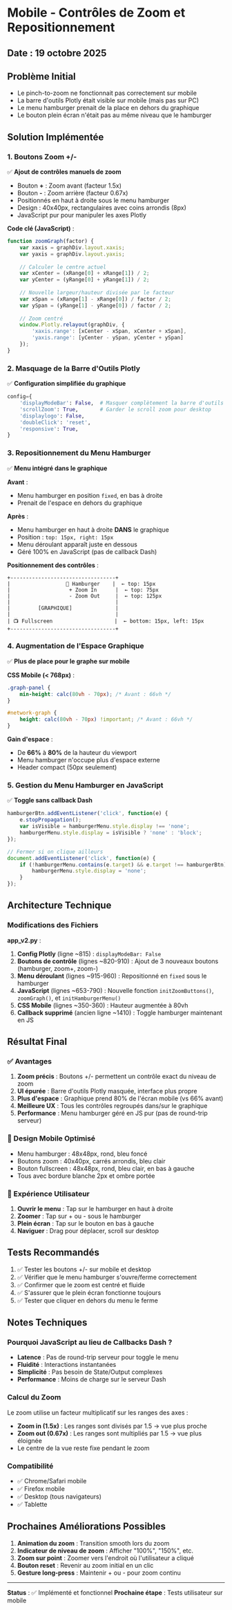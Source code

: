 # Mobile - Contrôles de Zoom et Repositionnement

## Date : 19 octobre 2025

## Problème Initial
- Le pinch-to-zoom ne fonctionnait pas correctement sur mobile
- La barre d'outils Plotly était visible sur mobile (mais pas sur PC)
- Le menu hamburger prenait de la place en dehors du graphique
- Le bouton plein écran n'était pas au même niveau que le hamburger

## Solution Implémentée

### 1. Boutons Zoom +/- 
✅ **Ajout de contrôles manuels de zoom**
- Bouton **+** : Zoom avant (facteur 1.5x)
- Bouton **-** : Zoom arrière (facteur 0.67x)
- Positionnés en haut à droite sous le menu hamburger
- Design : 40x40px, rectangulaires avec coins arrondis (8px)
- JavaScript pur pour manipuler les axes Plotly

**Code clé (JavaScript)** :
```javascript
function zoomGraph(factor) {
    var xaxis = graphDiv.layout.xaxis;
    var yaxis = graphDiv.layout.yaxis;
    
    // Calculer le centre actuel
    var xCenter = (xRange[0] + xRange[1]) / 2;
    var yCenter = (yRange[0] + yRange[1]) / 2;
    
    // Nouvelle largeur/hauteur divisée par le facteur
    var xSpan = (xRange[1] - xRange[0]) / factor / 2;
    var ySpan = (yRange[1] - yRange[0]) / factor / 2;
    
    // Zoom centré
    window.Plotly.relayout(graphDiv, {
        'xaxis.range': [xCenter - xSpan, xCenter + xSpan],
        'yaxis.range': [yCenter - ySpan, yCenter + ySpan]
    });
}
```

### 2. Masquage de la Barre d'Outils Plotly
✅ **Configuration simplifiée du graphique**
```python
config={
    'displayModeBar': False,  # Masquer complètement la barre d'outils
    'scrollZoom': True,       # Garder le scroll zoom pour desktop
    'displaylogo': False,
    'doubleClick': 'reset',
    'responsive': True,
}
```

### 3. Repositionnement du Menu Hamburger
✅ **Menu intégré dans le graphique**

**Avant** :
- Menu hamburger en position `fixed`, en bas à droite
- Prenait de l'espace en dehors du graphique

**Après** :
- Menu hamburger en haut à droite **DANS** le graphique
- Position : `top: 15px, right: 15px`
- Menu déroulant apparaît juste en dessous
- Géré 100% en JavaScript (pas de callback Dash)

**Positionnement des contrôles** :
```
+----------------------------------+
|                  🍔 Hamburger    |  ← top: 15px
|                   + Zoom In      |  ← top: 75px
|                   - Zoom Out     |  ← top: 125px
|                                  |
|         [GRAPHIQUE]              |
|                                  |
| 📺 Fullscreen                    |  ← bottom: 15px, left: 15px
+----------------------------------+
```

### 4. Augmentation de l'Espace Graphique
✅ **Plus de place pour le graphe sur mobile**

**CSS Mobile (< 768px)** :
```css
.graph-panel {
    min-height: calc(80vh - 70px); /* Avant : 66vh */
}

#network-graph {
    height: calc(80vh - 70px) !important; /* Avant : 66vh */
}
```

**Gain d'espace** :
- De **66%** à **80%** de la hauteur du viewport
- Menu hamburger n'occupe plus d'espace externe
- Header compact (50px seulement)

### 5. Gestion du Menu Hamburger en JavaScript
✅ **Toggle sans callback Dash**

```javascript
hamburgerBtn.addEventListener('click', function(e) {
    e.stopPropagation();
    var isVisible = hamburgerMenu.style.display !== 'none';
    hamburgerMenu.style.display = isVisible ? 'none' : 'block';
});

// Fermer si on clique ailleurs
document.addEventListener('click', function(e) {
    if (!hamburgerMenu.contains(e.target) && e.target !== hamburgerBtn) {
        hamburgerMenu.style.display = 'none';
    }
});
```

## Architecture Technique

### Modifications des Fichiers

**app_v2.py** :
1. **Config Plotly** (ligne ~815) : `displayModeBar: False`
2. **Boutons de contrôle** (lignes ~820-910) : Ajout de 3 nouveaux boutons (hamburger, zoom+, zoom-)
3. **Menu déroulant** (lignes ~915-960) : Repositionné en `fixed` sous le hamburger
4. **JavaScript** (lignes ~653-790) : Nouvelle fonction `initZoomButtons()`, `zoomGraph()`, et `initHamburgerMenu()`
5. **CSS Mobile** (lignes ~350-360) : Hauteur augmentée à 80vh
6. **Callback supprimé** (ancien ligne ~1410) : Toggle hamburger maintenant en JS

## Résultat Final

### ✅ Avantages
1. **Zoom précis** : Boutons +/- permettent un contrôle exact du niveau de zoom
2. **UI épurée** : Barre d'outils Plotly masquée, interface plus propre
3. **Plus d'espace** : Graphique prend 80% de l'écran mobile (vs 66% avant)
4. **Meilleure UX** : Tous les contrôles regroupés dans/sur le graphique
5. **Performance** : Menu hamburger géré en JS pur (pas de round-trip serveur)

### 🎨 Design Mobile Optimisé
- Menu hamburger : 48x48px, rond, bleu foncé
- Boutons zoom : 40x40px, carrés arrondis, bleu clair
- Bouton fullscreen : 48x48px, rond, bleu clair, en bas à gauche
- Tous avec bordure blanche 2px et ombre portée

### 📱 Expérience Utilisateur
1. **Ouvrir le menu** : Tap sur le hamburger en haut à droite
2. **Zoomer** : Tap sur + ou - sous le hamburger
3. **Plein écran** : Tap sur le bouton en bas à gauche
4. **Naviguer** : Drag pour déplacer, scroll sur desktop

## Tests Recommandés

1. ✅ Tester les boutons +/- sur mobile et desktop
2. ✅ Vérifier que le menu hamburger s'ouvre/ferme correctement
3. ✅ Confirmer que le zoom est centré et fluide
4. ✅ S'assurer que le plein écran fonctionne toujours
5. ✅ Tester que cliquer en dehors du menu le ferme

## Notes Techniques

### Pourquoi JavaScript au lieu de Callbacks Dash ?
- **Latence** : Pas de round-trip serveur pour toggle le menu
- **Fluidité** : Interactions instantanées
- **Simplicité** : Pas besoin de State/Output complexes
- **Performance** : Moins de charge sur le serveur Dash

### Calcul du Zoom
Le zoom utilise un facteur multiplicatif sur les ranges des axes :
- **Zoom in (1.5x)** : Les ranges sont divisés par 1.5 → vue plus proche
- **Zoom out (0.67x)** : Les ranges sont multipliés par 1.5 → vue plus éloignée
- Le centre de la vue reste fixe pendant le zoom

### Compatibilité
- ✅ Chrome/Safari mobile
- ✅ Firefox mobile
- ✅ Desktop (tous navigateurs)
- ✅ Tablette

## Prochaines Améliorations Possibles

1. **Animation du zoom** : Transition smooth lors du zoom
2. **Indicateur de niveau de zoom** : Afficher "100%", "150%", etc.
3. **Zoom sur point** : Zoomer vers l'endroit où l'utilisateur a cliqué
4. **Bouton reset** : Revenir au zoom initial en un clic
5. **Gesture long-press** : Maintenir + ou - pour zoom continu

---

**Status** : ✅ Implémenté et fonctionnel
**Prochaine étape** : Tests utilisateur sur mobile
